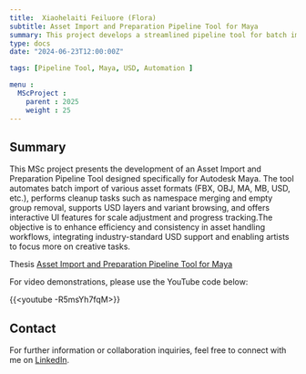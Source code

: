 ```yaml
---
title:  Xiaohelaiti Feiluore (Flora)
subtitle: Asset Import and Preparation Pipeline Tool for Maya 
summary: This project develops a streamlined pipeline tool for batch importing, cleaning up, and managing 3D assets in Autodesk Maya, supporting USD workflows and automation to improve artists' productivity. 
type: docs 
date: "2024-06-23T12:00:00Z" 

tags: [Pipeline Tool, Maya, USD, Automation ] 

menu :
  MScProject :
    parent : 2025
    weight : 25
---
```


## Summary

This MSc project presents the development of an Asset Import and Preparation Pipeline Tool designed specifically for Autodesk Maya. The tool automates batch import of various asset formats (FBX, OBJ, MA, MB, USD, etc.), performs cleanup tasks such as namespace merging and empty group removal, supports USD layers and variant browsing, and offers interactive UI features for scale adjustment and progress tracking.The objective is to enhance efficiency and consistency in asset handling workflows, integrating industry-standard USD support and enabling artists to focus more on creative tasks.

Thesis [Asset Import and Preparation Pipeline Tool for Maya ](MScProject_Thesis.pdf`)

For video demonstrations, please use the YouTube code below:

{{<youtube -R5msYh7fqM>}}

## Contact

For further information or collaboration inquiries, feel free to connect with me on [LinkedIn](https://www.linkedin.com/in/flora9822).
